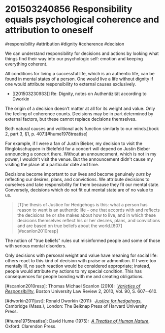 # 201503240856 Responsibility equals psychological coherence and attribution to oneself
#responsibility #attribution #dignity #coherence #decision

We can understand responsibility for decisions and actions by looking what things find their way into our psychologic self: emotion and keeping everything coherent.

All conditions for living a successful life, which is an authentic life, can be found in mental states of a person. One would live a life without dignity if one would attribute responsibility to external causes exclusively.

- [[201503230933]] Re: Dignity, notes on Authentizität according to Dworkin

The origin of a decision doesn't matter at all for its weight and value. Only the feeling of coherence counts. Decisions may be in part determined by external factors, but these cannot replace decisions themselves. 

Both natural causes and volitional acts function similarly to our minds.[book 2, part 3, §1, p. 407][#hume1978treatise]

For example, if I were a fan of Justin Bieber, my decision to visit the Ringlokschuppen in Bielefeld for a concert will depend on Justin Bieber announcing a concert there. Without an announcement, which is not in my power, I wouldn't visit the venue. But the announcement didn't cause my visiting the place at a particular date and time.

Decisions become important to our lives and become genuinely _ours_ by reflecting our desires, plans, and convictions. We attribute decisions to ourselves and take responsibility for them because they fit our mental state. Conversely, decisions which do not fit out mental state are of no value to us.

> [T]he thesis of Justice for Hedgehogs is this: what a person has reason to want is an authentic life – one that accords with and reflects the decisions he or she makes about how to live, and in which these decisions themselves reflect his or her desires, plans, and convictions and are based on true beliefs about the world.[607][#scanlon2010resp]

The notion of "true beliefs" rules out misinformed people and some of those with serious mental disorders.

Only decisions with personal weight and value have meaning for social life: others react to this kind of decision with praise or admonition. If I were too mentally ill, no such reaction would be considered appropriate; instead, people would attribute my actions to my special condition. This has consequences for people bonding with me and creating obligations.

[#scanlon2010resp]: Thomas Michael Scanlon (2010):  _[Varieties of Responsibility](x-bdsk://scanlon2010resp)_, Boston University Law Review 2, 2010, Vol. 90, S. 607--610.

[#dworkin2011just]: Ronald Dworkin (2011):  _[Justice for hedgehogs](x-bdsk://dworkin2011just)_, Cambridge (Mass.), London: The Belknap Press of Harvard University Press.

[#hume1975treatise]: David Hume (1975):  _[A Treatise of Human Nature](x-bdsk://hume1975treatise)_, Oxford: Clarendon Press.
